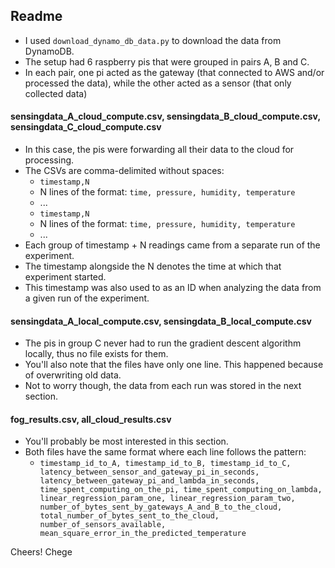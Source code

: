 ## Readme

* I used `download_dynamo_db_data.py` to download the data from DynamoDB. 
* The setup had 6 raspberry pis that were grouped in pairs A, B and C. 
* In each pair, one pi acted as the gateway (that connected to AWS and/or processed the data), while the other acted as a sensor (that only collected data)

#### sensingdata_A_cloud_compute.csv, sensingdata_B_cloud_compute.csv, sensingdata_C_cloud_compute.csv

* In this case, the pis were forwarding all their data to the cloud for processing. 
* The CSVs are comma-delimited without spaces:
    * `timestamp,N`
    * N lines of the format: `time, pressure, humidity, temperature`
    * ...
    * `timestamp,N`
    * N lines of the format: `time, pressure, humidity, temperature`
    * ...
* Each group of timestamp + N readings came from a separate run of the experiment.
* The timestamp alongside the N denotes the time at which that experiment started. 
* This timestamp was also used to as an ID when analyzing the data from a given run of the experiment.

#### sensingdata_A_local_compute.csv, sensingdata_B_local_compute.csv

* The pis in group C never had to run the gradient descent algorithm locally, thus no file exists for them.
* You'll also note that the files have only one line. This happened because of overwriting old data. 
* Not to worry though, the data from each run was stored in the next section.

#### fog_results.csv, all_cloud_results.csv

* You'll probably be most interested in this section.
* Both files have the same format where each line follows the pattern:
    * `timestamp_id_to_A, timestamp_id_to_B, timestamp_id_to_C, latency_between_sensor_and_gateway_pi_in_seconds, latency_between_gateway_pi_and_lambda_in_seconds, time_spent_computing_on_the_pi, time_spent_computing_on_lambda, linear_regression_param_one, linear_regression_param_two, number_of_bytes_sent_by_gateways_A_and_B_to_the_cloud, total_number_of_bytes_sent_to_the_cloud, number_of_sensors_available, mean_square_error_in_the_predicted_temperature`

Cheers!
Chege